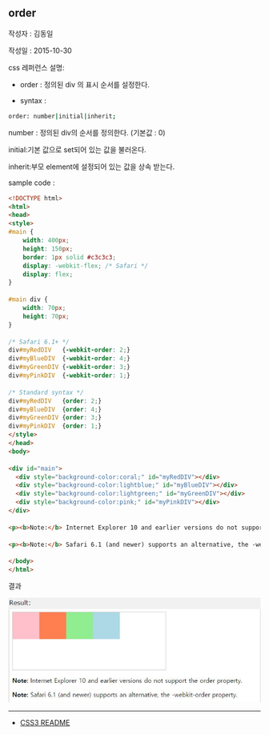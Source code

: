 ## order

작성자 : 김동일

작성일 : 2015-10-30

css 레퍼런스 설명:
 - order : 정의된 div 의 표시 순서를 설정한다.

 - syntax :
```sh
order: number|initial|inherit;
```

number : 정의된 div의 순서를 정의한다. (기본값 : 0)

initial:기본 값으로 set되어 있는 값을 불러온다.

inherit:부모 element에 설정되어 있는 값을 상속 받는다.

sample code :
```html
<!DOCTYPE html>
<html>
<head>
<style>
#main {
    width: 400px;
    height: 150px;
    border: 1px solid #c3c3c3;
    display: -webkit-flex; /* Safari */
    display: flex;
}

#main div {
    width: 70px;
    height: 70px;
}

/* Safari 6.1+ */
div#myRedDIV   {-webkit-order: 2;}
div#myBlueDIV  {-webkit-order: 4;}
div#myGreenDIV {-webkit-order: 3;}
div#myPinkDIV  {-webkit-order: 1;}

/* Standard syntax */
div#myRedDIV   {order: 2;}
div#myBlueDIV  {order: 4;}
div#myGreenDIV {order: 3;}
div#myPinkDIV  {order: 1;}
</style>
</head>
<body>

<div id="main">
  <div style="background-color:coral;" id="myRedDIV"></div>
  <div style="background-color:lightblue;" id="myBlueDIV"></div>
  <div style="background-color:lightgreen;" id="myGreenDIV"></div>
  <div style="background-color:pink;" id="myPinkDIV"></div>
</div>

<p><b>Note:</b> Internet Explorer 10 and earlier versions do not support the order property.</p>

<p><b>Note:</b> Safari 6.1 (and newer) supports an alternative, the -webkit-order property.</p>

</body>
</html>
```

결과

![order](../images/order.jpg)


-----

* [CSS3 README](../README.md)
